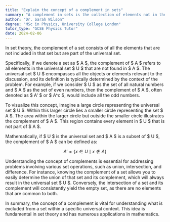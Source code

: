 ```yaml
---
title: "Explain the concept of a complement in sets"
summary: "A complement in sets is the collection of elements not in the given set but in the universal set."
author: "Dr. Sarah Wilson"
degree: "MSc in Physics, University College London"
tutor_type: "GCSE Physics Tutor"
date: 2024-02-06
---
```


In set theory, the complement of a set consists of all the elements that are not included in that set but are part of the universal set.

Specifically, if we denote a set as $ A $, the complement of $ A $ refers to all elements in the universal set $ U $ that are not found in $ A $. The universal set $ U $ encompasses all the objects or elements relevant to the discussion, and its definition is typically determined by the context of the problem. For example, if we consider $ U $ as the set of all natural numbers and $ A $ as the set of even numbers, then the complement of $ A $, often denoted as $ A' $ or $ A^c $, would include all the odd numbers.

To visualize this concept, imagine a large circle representing the universal set $ U $. Within this larger circle lies a smaller circle representing the set $ A $. The area within the larger circle but outside the smaller circle illustrates the complement of $ A $. This region contains every element in $ U $ that is not part of $ A $.

Mathematically, if $ U $ is the universal set and $ A $ is a subset of $ U $, the complement of $ A $ can be defined as:

$$
A' = \{ x \in U \mid x \notin A \}
$$

Understanding the concept of complements is essential for addressing problems involving various set operations, such as union, intersection, and difference. For instance, knowing the complement of a set allows you to easily determine the union of that set and its complement, which will always result in the universal set $ U $. Conversely, the intersection of a set and its complement will consistently yield the empty set, as there are no elements that are common to both.

In summary, the concept of a complement is vital for understanding what is excluded from a set within a specific universal context. This idea is fundamental in set theory and has numerous applications in mathematics.
    